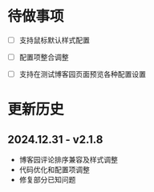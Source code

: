 # 待做事项


- [ ] 支持鼠标默认样式配置
- [ ] 配置项整合调整
- [ ] 支持在测试博客园页面预览各种配置设置


# 更新历史

## 2024.12.31 - v2.1.8
- 博客园评论排序兼容及样式调整
- 代码优化和配置项调整
- 修复部分已知问题